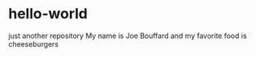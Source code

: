 # hello-world
just another repository
My name is Joe Bouffard and my favorite food is cheeseburgers

